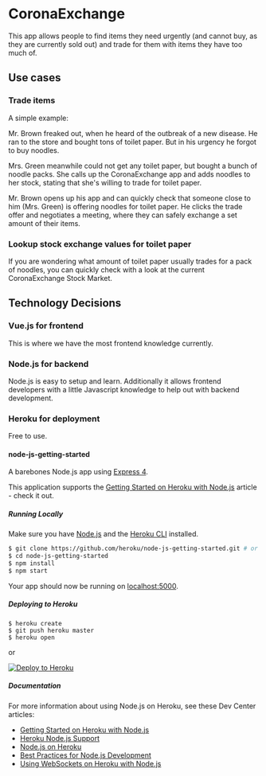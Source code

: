 # CoronaExchange

This app allows people to find items they need urgently (and cannot buy, as they are currently sold out) and trade for them with items they have too much of.

## Use cases

### Trade items

A simple example:

Mr. Brown freaked out, when he heard of the outbreak of a new disease. He ran to the store and bought tons of toilet paper. But in his urgency he forgot to buy noodles.

Mrs. Green meanwhile could not get any toilet paper, but bought a bunch of noodle packs. She calls up the CoronaExchange app and adds noodles to her stock, stating that she's willing to trade for toilet paper.

Mr. Brown opens up his app and can quickly check that someone close to him (Mrs. Green) is offering noodles for toilet paper. He clicks the trade offer and negotiates a meeting, where they can safely exchange a set amount of their items.

### Lookup stock exchange values for toilet paper

If you are wondering what amount of toilet paper usually trades for a pack of noodles, you can quickly check with a look at the current CoronaExchange Stock Market.

## Technology Decisions

### Vue.js for frontend

This is where we have the most frontend knowledge currently.

### Node.js for backend

Node.js is easy to setup and learn. Additionally it allows frontend developers with a little Javascript knowledge to help out with backend development.

### Heroku for deployment

Free to use.

#### node-js-getting-started

A barebones Node.js app using [Express 4](http://expressjs.com/).

This application supports the [Getting Started on Heroku with Node.js](https://devcenter.heroku.com/articles/getting-started-with-nodejs) article - check it out.

##### Running Locally

Make sure you have [Node.js](http://nodejs.org/) and the [Heroku CLI](https://cli.heroku.com/) installed.

```sh
$ git clone https://github.com/heroku/node-js-getting-started.git # or clone your own fork
$ cd node-js-getting-started
$ npm install
$ npm start
```

Your app should now be running on [localhost:5000](http://localhost:5000/).

##### Deploying to Heroku

```
$ heroku create
$ git push heroku master
$ heroku open
```
or

[![Deploy to Heroku](https://www.herokucdn.com/deploy/button.png)](https://heroku.com/deploy)

##### Documentation

For more information about using Node.js on Heroku, see these Dev Center articles:

- [Getting Started on Heroku with Node.js](https://devcenter.heroku.com/articles/getting-started-with-nodejs)
- [Heroku Node.js Support](https://devcenter.heroku.com/articles/nodejs-support)
- [Node.js on Heroku](https://devcenter.heroku.com/categories/nodejs)
- [Best Practices for Node.js Development](https://devcenter.heroku.com/articles/node-best-practices)
- [Using WebSockets on Heroku with Node.js](https://devcenter.heroku.com/articles/node-websockets)


